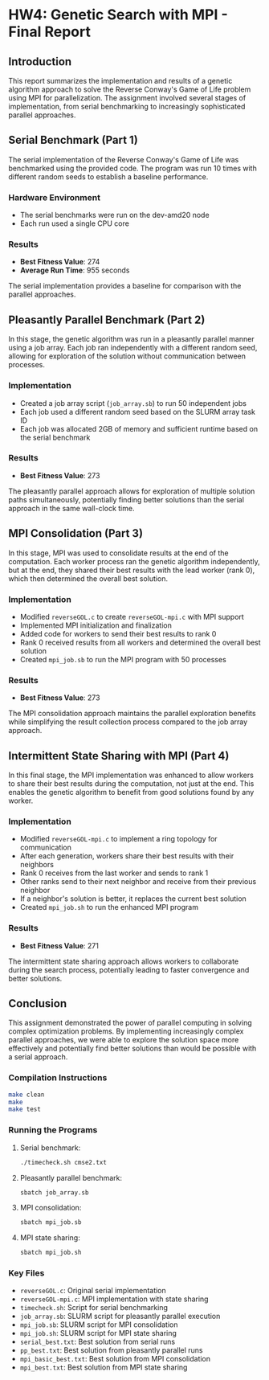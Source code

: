 # HW4: Genetic Search with MPI - Final Report

## Introduction

This report summarizes the implementation and results of a genetic algorithm approach to solve the Reverse Conway's Game of Life problem using MPI for parallelization. The assignment involved several stages of implementation, from serial benchmarking to increasingly sophisticated parallel approaches.

## Serial Benchmark (Part 1)

The serial implementation of the Reverse Conway's Game of Life was benchmarked using the provided code. The program was run 10 times with different random seeds to establish a baseline performance.

### Hardware Environment

- The serial benchmarks were run on the dev-amd20 node
- Each run used a single CPU core

### Results

- **Best Fitness Value**: 274
- **Average Run Time**: 955 seconds

The serial implementation provides a baseline for comparison with the parallel approaches.

## Pleasantly Parallel Benchmark (Part 2)

In this stage, the genetic algorithm was run in a pleasantly parallel manner using a job array. Each job ran independently with a different random seed, allowing for exploration of the solution without communication between processes.

### Implementation

- Created a job array script (`job_array.sb`) to run 50 independent jobs
- Each job used a different random seed based on the SLURM array task ID
- Each job was allocated 2GB of memory and sufficient runtime based on the serial benchmark

### Results

- **Best Fitness Value**: 273

The pleasantly parallel approach allows for exploration of multiple solution paths simultaneously, potentially finding better solutions than the serial approach in the same wall-clock time.

## MPI Consolidation (Part 3)

In this stage, MPI was used to consolidate results at the end of the computation. Each worker process ran the genetic algorithm independently, but at the end, they shared their best results with the lead worker (rank 0), which then determined the overall best solution.

### Implementation

- Modified `reverseGOL.c` to create `reverseGOL-mpi.c` with MPI support
- Implemented MPI initialization and finalization
- Added code for workers to send their best results to rank 0
- Rank 0 received results from all workers and determined the overall best solution
- Created `mpi_job.sb` to run the MPI program with 50 processes

### Results

- **Best Fitness Value**: 273

The MPI consolidation approach maintains the parallel exploration benefits while simplifying the result collection process compared to the job array approach.

## Intermittent State Sharing with MPI (Part 4)

In this final stage, the MPI implementation was enhanced to allow workers to share their best results during the computation, not just at the end. This enables the genetic algorithm to benefit from good solutions found by any worker.

### Implementation

- Modified `reverseGOL-mpi.c` to implement a ring topology for communication
- After each generation, workers share their best results with their neighbors
- Rank 0 receives from the last worker and sends to rank 1
- Other ranks send to their next neighbor and receive from their previous neighbor
- If a neighbor's solution is better, it replaces the current best solution
- Created `mpi_job.sh` to run the enhanced MPI program

### Results

- **Best Fitness Value**: 271

The intermittent state sharing approach allows workers to collaborate during the search process, potentially leading to faster convergence and better solutions.

## Conclusion

This assignment demonstrated the power of parallel computing in solving complex optimization problems. By implementing increasingly complex parallel approaches, we were able to explore the solution space more effectively and potentially find better solutions than would be possible with a serial approach.

### Compilation Instructions

```bash
make clean
make
make test
```

### Running the Programs

1. Serial benchmark:

   ```bash
   ./timecheck.sh cmse2.txt
   ```

2. Pleasantly parallel benchmark:

   ```bash
   sbatch job_array.sb
   ```

3. MPI consolidation:

   ```bash
   sbatch mpi_job.sb
   ```

4. MPI state sharing:

   ```bash
   sbatch mpi_job.sh
   ```

### Key Files

- `reverseGOL.c`: Original serial implementation
- `reverseGOL-mpi.c`: MPI implementation with state sharing
- `timecheck.sh`: Script for serial benchmarking
- `job_array.sb`: SLURM script for pleasantly parallel execution
- `mpi_job.sb`: SLURM script for MPI consolidation
- `mpi_job.sh`: SLURM script for MPI state sharing
- `serial_best.txt`: Best solution from serial runs
- `pp_best.txt`: Best solution from pleasantly parallel runs
- `mpi_basic_best.txt`: Best solution from MPI consolidation
- `mpi_best.txt`: Best solution from MPI state sharing

